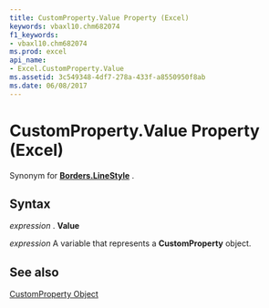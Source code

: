 ```yaml
---
title: CustomProperty.Value Property (Excel)
keywords: vbaxl10.chm682074
f1_keywords:
- vbaxl10.chm682074
ms.prod: excel
api_name:
- Excel.CustomProperty.Value
ms.assetid: 3c549348-4df7-278a-433f-a8550950f8ab
ms.date: 06/08/2017
---
```



# CustomProperty.Value Property (Excel)

Synonym for  **[Borders.LineStyle](Excel.Borders.LineStyle.md)** .


## Syntax

 _expression_ . **Value**

 _expression_ A variable that represents a **CustomProperty** object.


## See also


[CustomProperty Object](Excel.CustomProperty.md)

